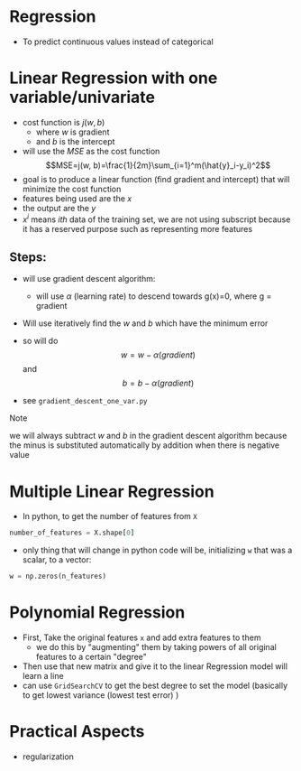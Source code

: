 # Regression
- To predict continuous values instead of categorical
# Linear Regression with one variable/univariate
- cost function is $j(w,b)$
	- where $w$ is gradient
	- and $b$ is the intercept
- will use the $MSE$ as the cost function $$MSE=j(w, b)=\frac{1}{2m}\sum_{i=1}^m(\hat{y}_i-y_i)^2$$
- goal is to produce a linear function (find gradient and intercept) that will minimize the cost function
- features being used are the $x$
- the output are the $y$
- $x^i$ means $ith$ data of the training set, we are not using subscript because it has a reserved purpose such as representing more features
## Steps:
- will use gradient descent algorithm:
	- will use $\alpha$ (learning rate) to descend towards g(x)=0, where g = gradient
- Will use iteratively find the $w$ and $b$ which have the minimum error
- so will do $$w=w-\alpha (gradient)$$ and
 $$b=b-\alpha (gradient)$$ 
 
- see `gradient_descent_one_var.py`

>[!note]
>we will always subtract $w$ and $b$ in the gradient descent algorithm because the minus is substituted automatically by addition when there is negative value
# Multiple Linear Regression

- In python, to get the number of features from `X` 
```python
number_of_features = X.shape[0]
```
- only thing that will change in python code will be, initializing `w` that was a scalar, to a vector:
```python
w = np.zeros(n_features)
```
# Polynomial Regression
- First, Take the original features `x` and add extra features to them
	- we do this by "augmenting" them by taking powers of all original features to a certain "degree" 
- Then use that new matrix and give it to the linear Regression model will learn a line
- can use `GridSearchCV` to get the best degree to set the model (basically to get lowest variance (lowest test error) )
# Practical Aspects
- regularization